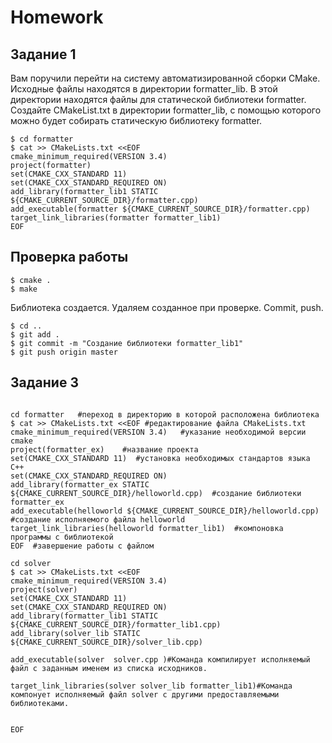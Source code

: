 
# Homework
## Задание 1
Вам поручили перейти на систему автоматизированной сборки CMake. Исходные файлы находятся в директории formatter_lib. В этой директории находятся файлы для статической библиотеки formatter. Создайте CMakeList.txt в директории formatter_lib, с помощью которого можно будет собирать статическую библиотеку formatter.

```ShellSession
$ cd formatter
$ cat >> CMakeLists.txt <<EOF
cmake_minimum_required(VERSION 3.4) 
project(formatter)
set(CMAKE_CXX_STANDARD 11)
set(CMAKE_CXX_STANDARD_REQUIRED ON)
add_library(formatter_lib1 STATIC ${CMAKE_CURRENT_SOURCE_DIR}/formatter.cpp) 
add_executable(formatter ${CMAKE_CURRENT_SOURCE_DIR}/formatter.cpp)
target_link_libraries(formatter formatter_lib1)
EOF
```
## Проверка работы

```ShellSession
$ cmake .
$ make
```
Библиотека создается. Удаляем созданное при проверке. Commit, push.

```ShellSession
$ cd ..
$ git add .
$ git commit -m "Создание библиотеки formatter_lib1"
$ git push origin master
```
## Задание 3
```ShellSession

cd formatter   #переход в директорию в которой расположена библиотека
$ cat >> CMakeLists.txt <<EOF #редактирование файла CMakeLists.txt
cmake_minimum_required(VERSION 3.4)   #указание необходимой версии cmake
project(formatter_ex)    #название проекта
set(CMAKE_CXX_STANDARD 11)  #установка необходимых стандартов языка С++
set(CMAKE_CXX_STANDARD_REQUIRED ON)
add_library(formatter_ex STATIC ${CMAKE_CURRENT_SOURCE_DIR}/helloworld.cpp)  #создание библиотеки formatter_ex
add_executable(helloworld ${CMAKE_CURRENT_SOURCE_DIR}/helloworld.cpp)    #создание исполняемого файла helloworld
target_link_libraries(helloworld formatter_lib1)  #компоновка программы с библиотекой
EOF  #завершение работы с файлом

cd solver
$ cat >> CMakeLists.txt <<EOF
cmake_minimum_required(VERSION 3.4)
project(solver)
set(CMAKE_CXX_STANDARD 11)
set(CMAKE_CXX_STANDARD_REQUIRED ON)
add_library(formatter_lib1 STATIC ${CMAKE_CURRENT_SOURCE_DIR}/formatter_lib1.cpp)
add_library(solver_lib STATIC ${CMAKE_CURRENT_SOURCE_DIR}/solver_lib.cpp)

add_executable(solver  solver.cpp )#Команда компилирует исполняемый файл с заданным именем из списка исходников. 

target_link_libraries(solver solver_lib formatter_lib1)#Команда компонует исполняемый файл solver с другими предоставляемыми библиотеками.


EOF
```

